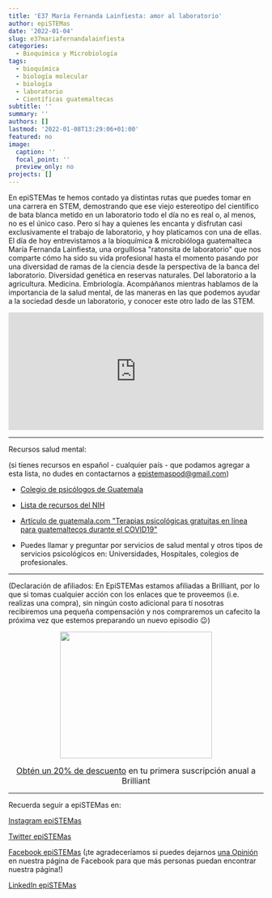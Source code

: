 ```yaml
---
title: 'E37 María Fernanda Lainfiesta: amor al laboratorio'
author: epiSTEMas
date: '2022-01-04'
slug: e37mariafernandalainfiesta
categories:
  - Bioquímica y Microbiología
tags:
  - bioquímica
  - biología molecular
  - biología
  - laboratorio
  - Científicas guatemaltecas
subtitle: ''
summary: ''
authors: []
lastmod: '2022-01-08T13:29:06+01:00'
featured: no
image:
  caption: ''
  focal_point: ''
  preview_only: no
projects: []
---
```


En epiSTEMas te hemos contado ya distintas rutas que puedes tomar en una carrera en STEM, demostrando que ese viejo estereotipo del científico de bata blanca metido en un laboratorio todo el día no es real o, al menos, no es el único caso. Pero sí hay a quienes les encanta y disfrutan casi exclusivamente el trabajo de laboratorio, y hoy platicamos con una de ellas. El día de hoy entrevistamos a la bioquímica & microbióloga guatemalteca María Fernanda Lainfiesta, una orgulllosa "ratonsita de laboratorio" que nos comparte cómo ha sido su vida profesional hasta el momento pasando por una diversidad de ramas de la ciencia desde la perspectiva de la banca del laboratorio. Diversidad genética en reservas naturales. Del laboratorio a la agricultura. Medicina. Embriología. Acompáñanos mientras hablamos de la importancia de la salud mental, de las maneras en las que podemos ayudar a la sociedad desde un laboratorio, y conocer este otro lado de las STEM.

<iframe src="https://open.spotify.com/embed/episode/2UUgwYXDzRtxXErs6y4jel?utm_source=generator" width="100%" height="232" frameBorder="0" allowfullscreen="" allow="autoplay; clipboard-write; encrypted-media; fullscreen; picture-in-picture"></iframe>

- - - - -

Recursos salud mental:

(si tienes recursos en español - cualquier país - que podamos agregar a esta lista, no dudes en contactarnos a epistemaspod@gmail.com)

- [Colegio de psicólogos de Guatemala](https://www.colegiodepsicologos.org.gt/events/atencion-psicologica-gratuita/)

- [Lista de recursos del NIH](https://www.nimh.nih.gov/get-involved/education-awareness/espanol/recursos-para-compartir-sobre-la-salud-mental-en-espanol)


- [Artículo de guatemala.com "Terapias psicológicas gratuitas en línea para guatemaltecos durante el COVID19"](https://www.guatemala.com/noticias/vida/terapias-psicologicas-gratuitas-linea-guatemaltecos-covid-19.html)

- Puedes llamar y preguntar por servicios de salud mental y otros tipos de servicios psicológicos en: Universidades, Hospitales, colegios de profesionales.

- - - - -

(Declaración de afiliados: En EpiSTEMas estamos afiliadas a Brilliant, por lo que si tomas cualquier acción con los enlaces que te proveemos (i.e. realizas una compra), sin ningún costo adicional para tí nosotras recibiremos una pequeña compensación y nos compraremos un cafecito la próxima vez que estemos preparando un nuevo episodio 😉)

<center>
<a href="https://brilliant.sjv.io/c/2994553/1003364/12858?subId1=epiSTEMas&u=http%3A%2F%2Fbrilliant.org%2Fimpactnetwork%2F%3Firclickid%3D%7Bclickid%7D%26utm_medium%3Daffiliates%26utm_campaign%3D%7Birpid%7D%26utm_source%3D%7Bmp_value1%7D%26utm_content%3D%7Btimestamp%7D_%7Biradtype%7D_%7Biradname%7D%26utm_term%3D%7Bmp_value2%7D" target="_top" id="1003364"><img src="//a.impactradius-go.com/display-ad/12858-1003364" border="0" alt="" width="300" height="250"/></a><img height="0" width="0" src="https://imp.pxf.io/i/2994553/1003364/12858?subId1=epiSTEMas" style="position:absolute;visibility:hidden;" border="1" />


<font size="3"> [Obtén un 20% de descuento](https://brilliant.sjv.io/c/2994553/1003358/12858?subId1=EpiSTEMas&u=http%3A%2F%2Fbrilliant.org%2Fimpactnetwork%2F) en tu primera suscripción anual a Brilliant </font> 
</center>


- - - - -

Recuerda seguir a epiSTEMas en:

[Instagram epiSTEMas](https://www.instagram.com/epistemas/)  

[Twitter epiSTEMas](https://twitter.com/epiSTEMas_Pod)

[Facebook epiSTEMas](https://www.facebook.com/epiSTEMasPod) (¡te agradeceríamos si puedes dejarnos [una Opinión](https://www.facebook.com/epiSTEMasPod/reviews/) en nuestra página de Facebook para que más personas puedan encontrar nuestra página!)

[LinkedIn epiSTEMas](https://www.linkedin.com/company/epistemas-podcast/)

